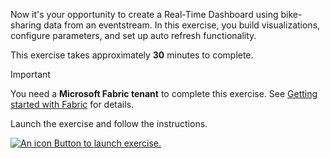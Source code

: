 Now it's your opportunity to create a Real-Time Dashboard using bike-sharing data from an eventstream. In this exercise, you build visualizations, configure parameters, and set up auto refresh functionality.

This exercise takes approximately **30** minutes to complete.

> [!IMPORTANT]
> You need a **Microsoft Fabric tenant** to complete this exercise. See [Getting started with Fabric](/fabric/get-started/fabric-trial?azure-portal=true) for details.

Launch the exercise and follow the instructions.

[![An icon Button to launch exercise.](../media/launch-exercise.png)](https://go.microsoft.com/fwlink/?linkid=2272538&azure-portal=true)